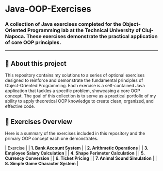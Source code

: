 # Java-OOP-Exercises
### A collection of Java exercises completed for the Object-Oriented Programming lab at the Technical University of Cluj-Napoca. These exercises demonstrate the practical application of core OOP principles.

---

## 📖 About this project
This repository contains my solutions to a series of optional exercises designed to reinforce and demonstrate the fundamental principles of Object-Oriented Programming. Each exercise is a self-contained Java application that tackles a specific problem, showcasing a core OOP concept.
The goal of this collection is to serve as a practical portfolio of my ability to apply theoretical OOP knowledge to create clean, organized, and effective code.

## 🚀 Exercises Overview

Here is a summary of the exercises included in this repository and the primary OOP concept each one demonstrates.

| Exercise |
| **1. Bank Account System** |
| **2. Arithmetic Operations** |
| **3. Employee Salary Calculation** |
| **4. Shape Perimeter Calculation** |
| **5. Currency Conversion** |
| **6. Ticket Pricing** |
| **7. Animal Sound Simulation** |
| **8. Simple Game Character System** |
